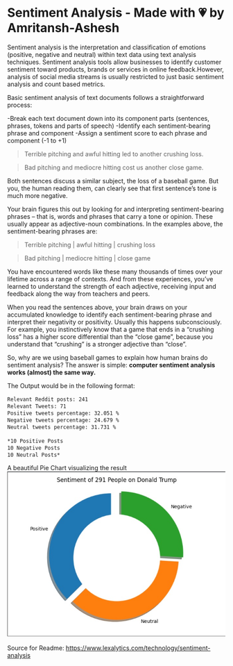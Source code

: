 # Sentiment Analysis - Made with 💗 by Amritansh-Ashesh

Sentiment analysis is the interpretation and classification of emotions (positive, negative and neutral) within text data using text analysis techniques. Sentiment analysis tools allow businesses to identify customer sentiment toward products, brands or services in online feedback.However, analysis of social media streams is usually restricted to just basic sentiment analysis and count based metrics.

Basic sentiment analysis of text documents follows a straightforward process:

-Break each text document down into its component parts (sentences, phrases, tokens and parts of speech)
-Identify each sentiment-bearing phrase and component
-Assign a sentiment score to each phrase and component (-1 to +1)

>Terrible pitching and awful hitting led to another crushing loss.

>Bad pitching and mediocre hitting cost us another close game.

Both sentences discuss a similar subject, the loss of a baseball game. But you, the human reading them, can clearly see that first sentence’s tone is much more negative.

Your brain figures this out by looking for and interpreting sentiment-bearing phrases – that is, words and phrases that carry a tone or opinion. These usually appear as adjective-noun combinations. In the examples above, the sentiment-bearing phrases are:

>Terrible pitching | awful hitting | crushing loss

>Bad pitching | mediocre hitting | close game

You have encountered words like these many thousands of times over your lifetime across a range of contexts. And from these experiences, you’ve learned to understand the strength of each adjective, receiving input and feedback along the way from teachers and peers.

When you read the sentences above, your brain draws on your accumulated knowledge to identify each sentiment-bearing phrase and interpret their negativity or positivity. Usually this happens subconsciously. For example, you instinctively know that a game that ends in a “crushing loss” has a higher score differential than the “close game”, because you understand that “crushing” is a stronger adjective than “close”.

So, why are we using baseball games to explain how human brains do sentiment analysis? The answer is simple: **computer sentiment analysis works (almost) the same way.**

The Output would be in the following format:
```
Relevant Reddit posts: 241
Relevant Tweets: 71
Positive tweets percentage: 32.051 %
Negative tweets percentage: 24.679 %
Neutral tweets percentage: 31.731 %

*10 Positive Posts
10 Negative Posts
10 Neutral Posts*
```
A beautiful Pie Chart visualizing the result
![Pie Chart](pie_chart.jpg)

Source for Readme: https://www.lexalytics.com/technology/sentiment-analysis
